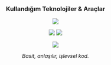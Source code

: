 

<!-- Kullandığım teknolojiler -->
<h3 align="center"> Kullandığım Teknolojiler & Araçlar </h3>
<p align="center">
  <a href="https://skillicons.dev">
    <img src="https://skillicons.dev/icons?i=python,go,rust,js,ts,html,css,electron,vscode,powershell&perline=5&theme=dark" />
  </a>
</p>

<!-- GitHub İstatistiklerim -->
<p align="center">
  <img src ="https://github-readme-stats.vercel.app/api?username=ArdaYILDIZ-DEV&show_icons=true&count_private=true&theme=darcula&hide_border=true&bg_color=00000000&hide=issues,contribs">
  <img src ="https://github-readme-stats.vercel.app/api/top-langs/?username=ArdaYILDIZ-DEV&layout=compact&hide_border=true&theme=darcula&bg_color=00000000&langs_count=6&hide=jupyter%20notebook,tex,css,php&exclude_repo=Pacman-AI">
</p>

    
<p align="center">
  <img src="https://github-readme-stats.vercel.app/api/wakatime?username=ArdaDEV&layout=compact&theme=darcula&hide_border=true&bg_color=00000000" />
</p>

  
<!-- Motto -->
<p align="center">
  <em>Basit, anlaşılır, işlevsel kod.</em>
</p>
